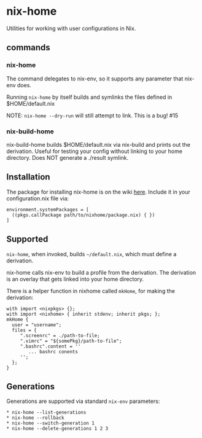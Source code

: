 # nix-home

Utilities for working with user configurations in Nix.

## commands

### nix-home

The command delegates to nix-env, so it supports any parameter that nix-env does.

Running `nix-home` by itself builds and symlinks the files defined in $HOME/default.nix

NOTE: `nix-home --dry-run` will still attempt to link. This is a bug! #15

### nix-build-home

nix-build-home builds $HOME/default.nix via nix-build and prints out the derivation. Useful
for testing your config without linking to your home directory. Does NOT generate a ./result
symlink.

## Installation

The package for installing nix-home is on the wiki [here](https://github.com/sheenobu/nix-home/wiki/package.nix). Include it in your configuration.nix file via:

```
environment.systemPackages = [
  ((pkgs.callPackage path/to/nixhome/package.nix) { })
]
```

## Supported

`nix-home`, when invoked, builds `~/default.nix`, which must define a derivation.

nix-home calls nix-env to build a profile from the derivation. The derivation
is an overlay that gets linked into your home directory.

There is a helper function in nixhome called `mkHome`, for making the derivation:

	with import <nixpkgs> {};
	with import <nixhome> { inherit stdenv; inherit pkgs; };
	mkHome {
	  user = "username";
	  files = {
		 ".screenrc" = ./path-to-file;
		 ".vimrc" = "${somePkg}/path-to-file";
		 ".bashrc".content = ''
			... bashrc conents
		 '';
	  };
	}

## Generations

Generations are supported via standard `nix-env` parameters:

	* nix-home --list-generations
	* nix-home --rollback
	* nix-home --switch-generation 1
	* nix-home --delete-generations 1 2 3
